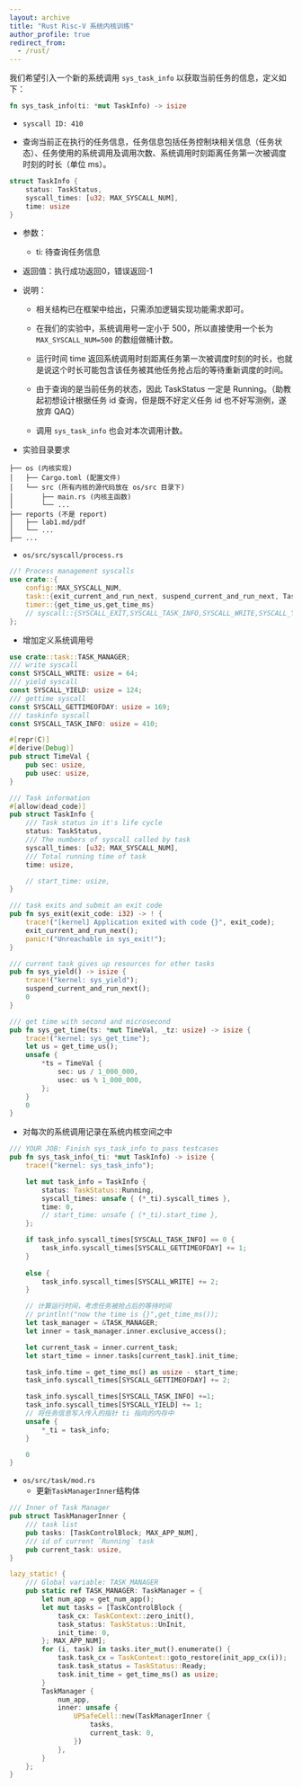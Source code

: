 ```yaml
---
layout: archive
title: "Rust Risc-V 系统内核训练"
author_profile: true
redirect_from:
  - /rust/
---
```


我们希望引入一个新的系统调用 `sys_task_info` 以获取当前任务的信息，定义如下：

```rust
fn sys_task_info(ti: *mut TaskInfo) -> isize

```

- `syscall ID: 410`


- 查询当前正在执行的任务信息，任务信息包括任务控制块相关信息（任务状态）、任务使用的系统调用及调用次数、系统调用时刻距离任务第一次被调度时刻的时长（单位 ms）。


```rust
struct TaskInfo {
    status: TaskStatus,
    syscall_times: [u32; MAX_SYSCALL_NUM],
    time: usize
}
```

- 参数：
    - ti: 待查询任务信息
- 返回值：执行成功返回0，错误返回-1
- 说明：
    - 相关结构已在框架中给出，只需添加逻辑实现功能需求即可。

    - 在我们的实验中，系统调用号一定小于 500，所以直接使用一个长为 `MAX_SYSCALL_NUM=500` 的数组做桶计数。

    - 运行时间 time 返回系统调用时刻距离任务第一次被调度时刻的时长，也就是说这个时长可能包含该任务被其他任务抢占后的等待重新调度的时间。

    - 由于查询的是当前任务的状态，因此 TaskStatus 一定是 Running。（助教起初想设计根据任务 id 查询，但是既不好定义任务 id 也不好写测例，遂放弃 QAQ）

    - 调用 `sys_task_info` 也会对本次调用计数。

- 实验目录要求

``` 
├── os (内核实现)
│   ├── Cargo.toml (配置文件)
│   └── src (所有内核的源代码放在 os/src 目录下)
│       ├── main.rs (内核主函数)
│       └── ...
├── reports (不是 report)
│   ├── lab1.md/pdf
│   └── ...
├── ...

```

- `os/src/syscall/process.rs`

```rust
//! Process management syscalls
use crate::{
    config::MAX_SYSCALL_NUM,
    task::{exit_current_and_run_next, suspend_current_and_run_next, TaskStatus},
    timer::{get_time_us,get_time_ms}
    // syscall::{SYSCALL_EXIT,SYSCALL_TASK_INFO,SYSCALL_WRITE,SYSCALL_YIELD}
};

```

-  增加定义系统调用号

``` rust 
use crate::task::TASK_MANAGER;
/// write syscall
const SYSCALL_WRITE: usize = 64;
/// yield syscall
const SYSCALL_YIELD: usize = 124;
/// gettime syscall
const SYSCALL_GETTIMEOFDAY: usize = 169;
/// taskinfo syscall
const SYSCALL_TASK_INFO: usize = 410;
```

```rust 
#[repr(C)]
#[derive(Debug)]
pub struct TimeVal {
    pub sec: usize,
    pub usec: usize,
}

/// Task information
#[allow(dead_code)]
pub struct TaskInfo {
    /// Task status in it's life cycle
    status: TaskStatus,
    /// The numbers of syscall called by task
    syscall_times: [u32; MAX_SYSCALL_NUM],
    /// Total running time of task
    time: usize,

    // start_time: usize,
}

/// task exits and submit an exit code
pub fn sys_exit(exit_code: i32) -> ! {
    trace!("[kernel] Application exited with code {}", exit_code);
    exit_current_and_run_next();
    panic!("Unreachable in sys_exit!");
}

/// current task gives up resources for other tasks
pub fn sys_yield() -> isize {
    trace!("kernel: sys_yield");
    suspend_current_and_run_next();
    0
}

/// get time with second and microsecond
pub fn sys_get_time(ts: *mut TimeVal, _tz: usize) -> isize {
    trace!("kernel: sys_get_time");
    let us = get_time_us();
    unsafe {
        *ts = TimeVal {
            sec: us / 1_000_000,
            usec: us % 1_000_000,
        };
    }
    0
}
``` 


- 对每次的系统调用记录在系统内核空间之中

```rust 
/// YOUR JOB: Finish sys_task_info to pass testcases
pub fn sys_task_info(_ti: *mut TaskInfo) -> isize {
    trace!("kernel: sys_task_info");

    let mut task_info = TaskInfo {
        status: TaskStatus::Running,
        syscall_times: unsafe { (*_ti).syscall_times },
        time: 0,
        // start_time: unsafe { (*_ti).start_time },
    };

    if task_info.syscall_times[SYSCALL_TASK_INFO] == 0 {
        task_info.syscall_times[SYSCALL_GETTIMEOFDAY] += 1;
    }
    
    else {
        task_info.syscall_times[SYSCALL_WRITE] += 2;
    }

    // 计算运行时间，考虑任务被抢占后的等待时间
    // println!("now the time is {}",get_time_ms());
    let task_manager = &TASK_MANAGER;
    let inner = task_manager.inner.exclusive_access();

    let current_task = inner.current_task;
    let start_time = inner.tasks[current_task].init_time;

    task_info.time = get_time_ms() as usize - start_time;
    task_info.syscall_times[SYSCALL_GETTIMEOFDAY] += 2;

    task_info.syscall_times[SYSCALL_TASK_INFO] +=1;
    task_info.syscall_times[SYSCALL_YIELD] += 1;
    // 将任务信息写入传入的指针 ti 指向的内存中
    unsafe {
        *_ti = task_info;
    }

    0
}

```



- `os/src/task/mod.rs`
    - 更新`TaskManagerInner`结构体

```rust 
/// Inner of Task Manager
pub struct TaskManagerInner {
    /// task list
    pub tasks: [TaskControlBlock; MAX_APP_NUM],
    /// id of current `Running` task
    pub current_task: usize,
}

lazy_static! {
    /// Global variable: TASK_MANAGER
    pub static ref TASK_MANAGER: TaskManager = {
        let num_app = get_num_app();
        let mut tasks = [TaskControlBlock {
            task_cx: TaskContext::zero_init(),
            task_status: TaskStatus::UnInit,
            init_time: 0,
        }; MAX_APP_NUM];
        for (i, task) in tasks.iter_mut().enumerate() {
            task.task_cx = TaskContext::goto_restore(init_app_cx(i));
            task.task_status = TaskStatus::Ready;
            task.init_time = get_time_ms() as usize;
        }
        TaskManager {
            num_app,
            inner: unsafe {
                UPSafeCell::new(TaskManagerInner {
                    tasks,
                    current_task: 0,
                })
            },
        }
    };
}

```
